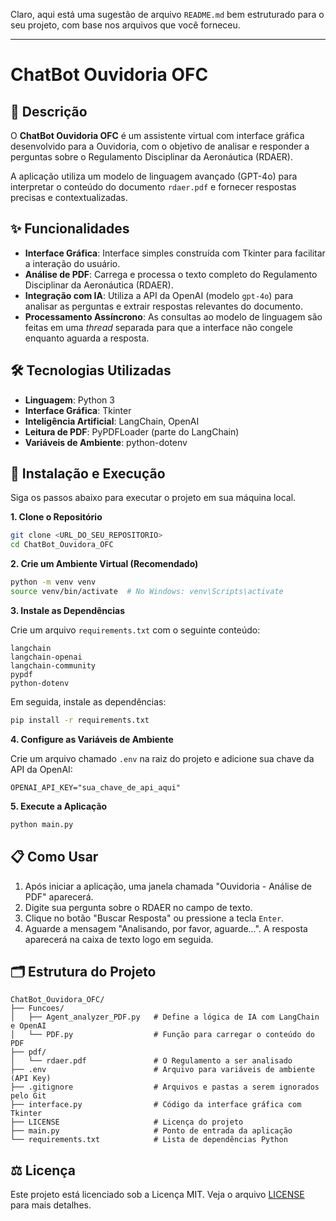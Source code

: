 Claro, aqui está uma sugestão de arquivo `README.md` bem estruturado para o seu projeto, com base nos arquivos que você forneceu.

-----

# ChatBot Ouvidoria OFC

## 📖 Descrição

O **ChatBot Ouvidoria OFC** é um assistente virtual com interface gráfica desenvolvido para a Ouvidoria, com o objetivo de analisar e responder a perguntas sobre o Regulamento Disciplinar da Aeronáutica (RDAER).

A aplicação utiliza um modelo de linguagem avançado (GPT-4o) para interpretar o conteúdo do documento `rdaer.pdf` e fornecer respostas precisas e contextualizadas.

## ✨ Funcionalidades

  * **Interface Gráfica**: Interface simples construída com Tkinter para facilitar a interação do usuário.
  * **Análise de PDF**: Carrega e processa o texto completo do Regulamento Disciplinar da Aeronáutica (RDAER).
  * **Integração com IA**: Utiliza a API da OpenAI (modelo `gpt-4o`) para analisar as perguntas e extrair respostas relevantes do documento.
  * **Processamento Assíncrono**: As consultas ao modelo de linguagem são feitas em uma *thread* separada para que a interface não congele enquanto aguarda a resposta.

## 🛠️ Tecnologias Utilizadas

  * **Linguagem**: Python 3
  * **Interface Gráfica**: Tkinter
  * **Inteligência Artificial**: LangChain, OpenAI
  * **Leitura de PDF**: PyPDFLoader (parte do LangChain)
  * **Variáveis de Ambiente**: python-dotenv

## 🚀 Instalação e Execução

Siga os passos abaixo para executar o projeto em sua máquina local.

**1. Clone o Repositório**

```bash
git clone <URL_DO_SEU_REPOSITORIO>
cd ChatBot_Ouvidora_OFC
```

**2. Crie um Ambiente Virtual (Recomendado)**

```bash
python -m venv venv
source venv/bin/activate  # No Windows: venv\Scripts\activate
```

**3. Instale as Dependências**

Crie um arquivo `requirements.txt` com o seguinte conteúdo:

```
langchain
langchain-openai
langchain-community
pypdf
python-dotenv
```

Em seguida, instale as dependências:

```bash
pip install -r requirements.txt
```

**4. Configure as Variáveis de Ambiente**

Crie um arquivo chamado `.env` na raiz do projeto e adicione sua chave da API da OpenAI:

```
OPENAI_API_KEY="sua_chave_de_api_aqui"
```

**5. Execute a Aplicação**

```bash
python main.py
```

## 📋 Como Usar

1.  Após iniciar a aplicação, uma janela chamada "Ouvidoria - Análise de PDF" aparecerá.
2.  Digite sua pergunta sobre o RDAER no campo de texto.
3.  Clique no botão "Buscar Resposta" ou pressione a tecla `Enter`.
4.  Aguarde a mensagem "Analisando, por favor, aguarde...". A resposta aparecerá na caixa de texto logo em seguida.

## 🗂️ Estrutura do Projeto

```
ChatBot_Ouvidora_OFC/
├── Funcoes/
│   ├── Agent_analyzer_PDF.py   # Define a lógica de IA com LangChain e OpenAI
│   └── PDF.py                  # Função para carregar o conteúdo do PDF
├── pdf/
│   └── rdaer.pdf               # O Regulamento a ser analisado
├── .env                        # Arquivo para variáveis de ambiente (API Key)
├── .gitignore                  # Arquivos e pastas a serem ignorados pelo Git
├── interface.py                # Código da interface gráfica com Tkinter
├── LICENSE                     # Licença do projeto
├── main.py                     # Ponto de entrada da aplicação
└── requirements.txt            # Lista de dependências Python
```

## ⚖️ Licença

Este projeto está licenciado sob a Licença MIT. Veja o arquivo [LICENSE](https://www.google.com/search?q=LICENSE) para mais detalhes.
